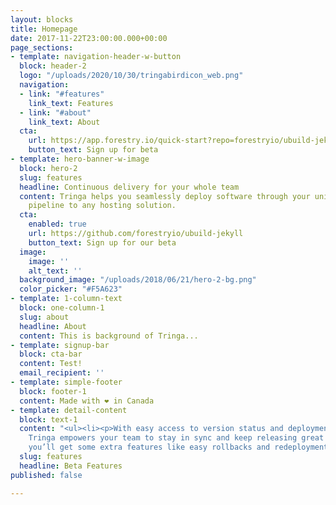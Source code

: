 ```yaml
---
layout: blocks
title: Homepage
date: 2017-11-22T23:00:00.000+00:00
page_sections:
- template: navigation-header-w-button
  block: header-2
  logo: "/uploads/2020/10/30/tringabirdicon_web.png"
  navigation:
  - link: "#features"
    link_text: Features
  - link: "#about"
    link_text: About
  cta:
    url: https://app.forestry.io/quick-start?repo=forestryio/ubuild-jekyll&provider=github&engine=jekyll
    button_text: Sign up for beta
- template: hero-banner-w-image
  block: hero-2
  slug: features
  headline: Continuous delivery for your whole team
  content: Tringa helps you seamlessly deploy software through your unique development
    pipeline to any hosting solution.
  cta:
    enabled: true
    url: https://github.com/forestryio/ubuild-jekyll
    button_text: Sign up for our beta
  image:
    image: ''
    alt_text: ''
  background_image: "/uploads/2018/06/21/hero-2-bg.png"
  color_picker: "#F5A623"
- template: 1-column-text
  block: one-column-1
  slug: about
  headline: About
  content: This is background of Tringa...
- template: signup-bar
  block: cta-bar
  content: Test!
  email_recipient: ''
- template: simple-footer
  block: footer-1
  content: Made with ❤︎ in Canada
- template: detail-content
  block: text-1
  content: "<ul><li><p>With easy access to version status and deployment process,
    Tringa empowers your team to stay in sync and keep releasing great tools. Plus,
    you’ll get some extra features like easy rollbacks and redeployments.</p></li></ul>"
  slug: features
  headline: Beta Features
published: false

---
```

